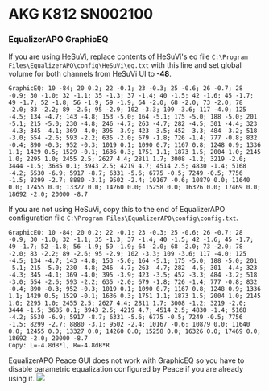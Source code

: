 # AKG K812 SN002100
### EqualizerAPO GraphicEQ
If you are using [HeSuVi](https://sourceforge.net/projects/hesuvi/), replace contents of HeSuVi's eq file `C:\Program Files\EqualizerAPO\config\HeSuVi\eq.txt` with this line and set global volume for both channels from HeSuVi UI to **-48**.
```
GraphicEQ: 10 -84; 20 0.2; 22 -0.1; 23 -0.3; 25 -0.6; 26 -0.7; 28 -0.9; 30 -1.0; 32 -1.1; 35 -1.3; 37 -1.4; 40 -1.5; 42 -1.6; 45 -1.7; 49 -1.7; 52 -1.8; 56 -1.9; 59 -1.9; 64 -2.0; 68 -2.0; 73 -2.0; 78 -2.0; 83 -2.2; 89 -2.6; 95 -2.9; 102 -3.3; 109 -3.6; 117 -4.0; 125 -4.5; 134 -4.7; 143 -4.8; 153 -5.0; 164 -5.1; 175 -5.0; 188 -5.0; 201 -5.1; 215 -5.0; 230 -4.8; 246 -4.7; 263 -4.7; 282 -4.5; 301 -4.4; 323 -4.3; 345 -4.1; 369 -4.0; 395 -3.9; 423 -3.5; 452 -3.3; 484 -3.2; 518 -3.0; 554 -2.6; 593 -2.2; 635 -2.0; 679 -1.8; 726 -1.4; 777 -0.8; 832 -0.4; 890 -0.3; 952 -0.3; 1019 0.1; 1090 0.7; 1167 0.8; 1248 0.9; 1336 1.1; 1429 0.5; 1529 -0.1; 1636 0.3; 1751 1.1; 1873 1.5; 2004 1.0; 2145 1.0; 2295 1.0; 2455 2.5; 2627 4.4; 2811 1.7; 3008 -1.2; 3219 -2.0; 3444 -1.5; 3685 0.1; 3943 2.5; 4219 4.7; 4514 2.5; 4830 -1.4; 5168 -4.2; 5530 -6.9; 5917 -8.7; 6331 -5.6; 6775 -0.5; 7249 -0.5; 7756 -1.5; 8299 -2.7; 8880 -3.1; 9502 -2.4; 10167 -0.6; 10879 0.0; 11640 0.0; 12455 0.0; 13327 0.0; 14260 0.0; 15258 0.0; 16326 0.0; 17469 0.0; 18692 -2.0; 20000 -8.7
```
If you are not using HeSuVi, copy this to the end of EqualizerAPO configuration file `C:\Program Files\EqualizerAPO\config\config.txt`.
```
GraphicEQ: 10 -84; 20 0.2; 22 -0.1; 23 -0.3; 25 -0.6; 26 -0.7; 28 -0.9; 30 -1.0; 32 -1.1; 35 -1.3; 37 -1.4; 40 -1.5; 42 -1.6; 45 -1.7; 49 -1.7; 52 -1.8; 56 -1.9; 59 -1.9; 64 -2.0; 68 -2.0; 73 -2.0; 78 -2.0; 83 -2.2; 89 -2.6; 95 -2.9; 102 -3.3; 109 -3.6; 117 -4.0; 125 -4.5; 134 -4.7; 143 -4.8; 153 -5.0; 164 -5.1; 175 -5.0; 188 -5.0; 201 -5.1; 215 -5.0; 230 -4.8; 246 -4.7; 263 -4.7; 282 -4.5; 301 -4.4; 323 -4.3; 345 -4.1; 369 -4.0; 395 -3.9; 423 -3.5; 452 -3.3; 484 -3.2; 518 -3.0; 554 -2.6; 593 -2.2; 635 -2.0; 679 -1.8; 726 -1.4; 777 -0.8; 832 -0.4; 890 -0.3; 952 -0.3; 1019 0.1; 1090 0.7; 1167 0.8; 1248 0.9; 1336 1.1; 1429 0.5; 1529 -0.1; 1636 0.3; 1751 1.1; 1873 1.5; 2004 1.0; 2145 1.0; 2295 1.0; 2455 2.5; 2627 4.4; 2811 1.7; 3008 -1.2; 3219 -2.0; 3444 -1.5; 3685 0.1; 3943 2.5; 4219 4.7; 4514 2.5; 4830 -1.4; 5168 -4.2; 5530 -6.9; 5917 -8.7; 6331 -5.6; 6775 -0.5; 7249 -0.5; 7756 -1.5; 8299 -2.7; 8880 -3.1; 9502 -2.4; 10167 -0.6; 10879 0.0; 11640 0.0; 12455 0.0; 13327 0.0; 14260 0.0; 15258 0.0; 16326 0.0; 17469 0.0; 18692 -2.0; 20000 -8.7
Copy: L=-4.8dB*l, R=-4.8dB*R
```
EqualizerAPO Peace GUI does not work with GraphicEQ so you have to disable parametric equalization configured by Peace if you are already using it.
![](https://raw.githubusercontent.com/jaakkopasanen/AutoEq/master/results/SBAF-Serious/innerfidelity/onear/AKG%20K812%20SN002100/AKG%20K812%20SN002100.png)
